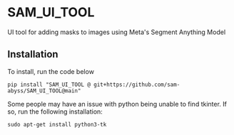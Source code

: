 # SAM_UI_TOOL
UI tool for adding masks to images using Meta's Segment Anything Model

## Installation
To install, run the code below

`pip install "SAM_UI_TOOL @ git+https://github.com/sam-abyss/SAM_UI_TOOL@main"`

Some people may have an issue with python being unable to find tkinter. If so, run the following installation:

`sudo apt-get install python3-tk`
